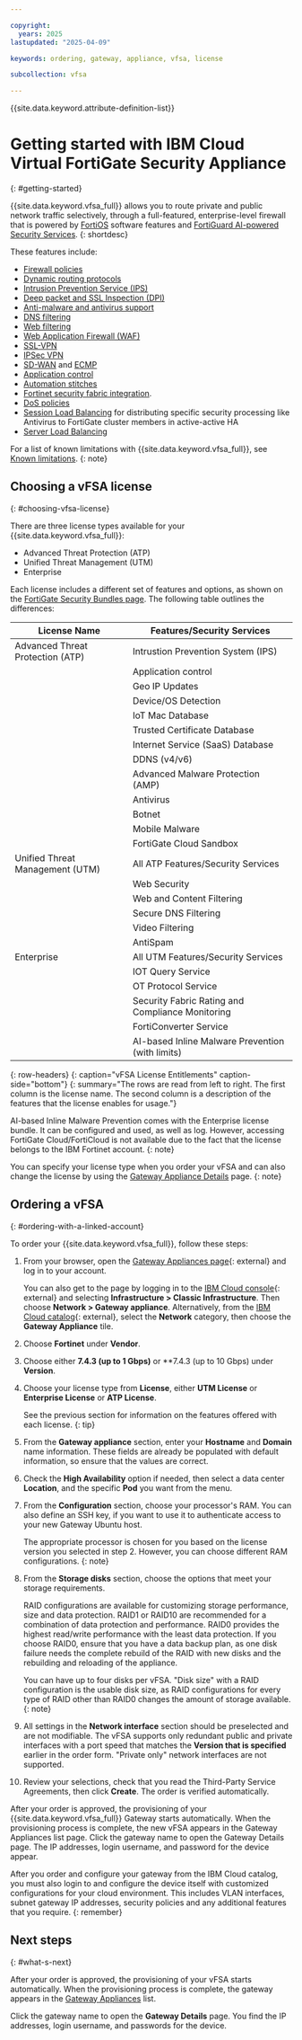 ```yaml
---

copyright:
  years: 2025
lastupdated: "2025-04-09"

keywords: ordering, gateway, appliance, vfsa, license

subcollection: vfsa

---
```


{{site.data.keyword.attribute-definition-list}}

# Getting started with IBM Cloud Virtual FortiGate Security Appliance
{: #getting-started}

{{site.data.keyword.vfsa_full}} allows you to route private and public network traffic selectively, through a full-featured, enterprise-level firewall that is powered by [FortiOS](https://www.fortinet.com/products/fortigate/fortios) software features and [FortiGuard AI-powered Security Services](https://www.fortinet.com/solutions/enterprise-midsize-business/security-as-a-service/fortiguard-subscriptions).
{: shortdesc}

These features include:

* [Firewall policies](https://docs.fortinet.com/document/FortiGate/7.4.3/administration-guide/656084/firewall-policy)
* [Dynamic routing protocols](https://docs.fortinet.com/document/FortiGate/7.4.3/administration-guide/479509/dynamic-routing)
* [Intrusion Prevention Service (IPS)](https://www.fortinet.com/support/support-services/fortiguard-security-subscriptions/intrusion-prevention)
* [Deep packet and SSL Inspection (DPI)](https://www.fortinet.com/resources/cyberglossary/dpi-deep-packet-inspection)
* [Anti-malware and antivirus support](https://www.fortinet.com/support/support-services/fortiguard-security-subscriptions/antivirus)
* [DNS filtering](https://www.fortinet.com/support/support-services/fortiguard-security-subscriptions/dns-security)
* [Web filtering](https://www.fortinet.com/support/support-services/fortiguard-security-subscriptions/web-filtering)
* [Web Application Firewall (WAF)](https://www.fortinet.com/products/web-application-firewall/fortiweb/what-is-waf)
* [SSL-VPN](https://www.fortinet.com/resources/cyberglossary/ssl-vpn)
* [IPSec VPN](https://docs.fortinet.com/document/FortiGate/7.4.3/administration-guide/520377/ipsec-vpns)
* [SD-WAN](https://www.fortinet.com/resources/cyberglossary/sd-wan-explained) and [ECMP](https://docs.fortinet.com/document/FortiGate/7.4.3/administration-guide/25967/equal-cost-multi-path)
* [Application control](https://www.fortinet.com/support/support-services/fortiguard-security-subscriptions/application-control)
* [Automation stitches](https://docs.fortinet.com/document/FortiGate/7.4.3/administration-guide/139441/automation-stitches)
* [Fortinet security fabric integration](https://www.fortinet.com/solutions/enterprise-midsize-business/security-fabric).
* [DoS policies](https://docs.fortinet.com/document/fortigate/7.4.3/administration-guide/771644/dos-policy)
* [Session Load Balancing](https://docs.fortinet.com/document/fortigate/7.4.3/administration-guide/771644/dos-policy) for distributing specific security processing like Antivirus to FortiGate cluster members in active-active HA
* [Server Load Balancing](https://docs.fortinet.com/document/fortigate/7.4.3/administration-guide/713497/virtual-server-load-balance)

For a list of known limitations with {{site.data.keyword.vfsa_full}}, see [Known limitations](/docs/vfsa?topic=vfsa-known-limitations-for-ibm-cloud-vfsa).
{: note}

## Choosing a vFSA license
{: #choosing-vfsa-license}

There are three license types available for your {{site.data.keyword.vfsa_full}}:

* Advanced Threat Protection (ATP)
* Unified Threat Management (UTM)
* Enterprise

Each license includes a different set of features and options, as shown on the [FortiGate Security Bundles page](https://www.fortinet.com/support/support-services/fortiguard-security-subscriptions/fortigate-security-bundles). The following table outlines the differences:

| License Name                     | Features/Security Services                       |
|----------------------------------|--------------------------------------------------|
| Advanced Threat Protection (ATP) | Intrustion Prevention System (IPS)               |
|                                  | Application control                              |
|                                  | Geo IP Updates                                   |
|                                  | Device/OS Detection                              |
|                                  | IoT Mac Database                                 |
|                                  | Trusted Certificate Database                     |
|                                  | Internet Service (SaaS) Database                 |
|                                  | DDNS (v4/v6)                                     |
|                                  | Advanced Malware Protection (AMP)                |
|                                  | Antivirus                                        |
|                                  | Botnet                                           |
|                                  | Mobile Malware                                   |
|                                  | FortiGate Cloud Sandbox                          |
| Unified Threat Management (UTM)  | All ATP Features/Security Services               |
|                                  | Web Security                                     |
|                                  | Web and Content Filtering                        |
|                                  | Secure DNS Filtering                             |
|                                  | Video Filtering                                  |
|                                  | AntiSpam                                         |
| Enterprise                       | All UTM Features/Security Services               |
|                                  | IOT Query Service                                |
|                                  | OT Protocol Service                              |
|                                  | Security Fabric Rating and Compliance Monitoring |
|                                  | FortiConverter Service                           |
|                                  | AI-based Inline Malware Prevention (with limits) |
{: row-headers}
{: caption="vFSA License Entitlements" caption-side="bottom"}
{: summary="The rows are read from left to right. The first column is the license name. The second column is a description of the features that the license enables for usage."}

AI-based Inline Malware Prevention comes with the Enterprise license bundle. It can be configured and used, as well as log. However, accessing FortiGate Cloud/FortiCloud is not available due to the fact that the license belongs to the IBM Fortinet account.
{: note}

You can specify your license type when you order your vFSA and can also change the license by using the [Gateway Appliance Details](/docs/vfsa?topic=vfsa-vfsa-licenses#vfsa-licenses) page.
{: note}

## Ordering a vFSA
{: #ordering-with-a-linked-account}

To order your {{site.data.keyword.vfsa_full}}, follow these steps:

1. From your browser, open the [Gateway Appliances page](/gen1/infrastructure/provision/gateway){: external} and log in to your account.

   You can also get to the page by logging in to the [IBM Cloud console](/login){: external} and selecting **Infrastructure > Classic Infrastructure**. Then choose **Network > Gateway appliance**. Alternatively, from the [IBM Cloud catalog](/catalog){: external}, select the **Network** category, then choose the **Gateway Appliance** tile.

1. Choose **Fortinet** under **Vendor**.
1. Choose either **7.4.3 (up to 1 Gbps)** or **7.4.3 (up to 10 Gbps) under **Version**.
1. Choose your license type from **License**, either **UTM License** or **Enterprise License** or **ATP License**.

   See the previous section for information on the features offered with each license.
   {: tip}

1. From the **Gateway appliance** section, enter your **Hostname** and **Domain** name information. These fields are already be populated with default information, so ensure that the values are correct.
1. Check the **High Availability** option if needed, then select a data center **Location**, and the specific **Pod** you want from the menu.
1. From the **Configuration** section, choose your processor's RAM. You can also define an SSH key, if you want to use it to authenticate access to your new Gateway Ubuntu host.

   The appropriate processor is chosen for you based on the license version you selected in step 2. However, you can choose different RAM configurations.
   {: note}

1. From the **Storage disks** section, choose the options that meet your storage requirements.

   RAID configurations are available for customizing storage performance, size and data protection. RAID1 or RAID10 are recommended for a combination of data protection and performance. RAID0 provides the highest read/write performance with the least data protection. If you choose RAID0, ensure that you have a data backup plan, as one disk failure needs the complete rebuild of the RAID with new disks and the rebuilding and reloading of the appliance.

   You can have up to four disks per vFSA. "Disk size" with a RAID configuration is the usable disk size, as RAID configurations for every type of RAID other than RAID0 changes the amount of storage available.
   {: note}

1. All settings in the **Network interface** section should be preselected and are not modifiable. The vFSA supports only redundant public and private interfaces with a port speed that matches the **Version that is specified** earlier in the order form. "Private only" network interfaces are not supported.
1. Review your selections, check that you read the Third-Party Service Agreements, then click **Create**. The order is verified automatically.

After your order is approved, the provisioning of your {{site.data.keyword.vfsa_full}} Gateway starts automatically. When the provisioning process is complete, the new vFSA appears in the Gateway Appliances list page. Click the gateway name to open the Gateway Details page. The IP addresses, login username, and password for the device appear.

After you order and configure your gateway from the IBM Cloud catalog, you must also login to and configure the device itself with customized configurations for your cloud environment. This includes VLAN interfaces, subnet gateway IP addresses, security policies and any additional features that you require.
{: remember}

## Next steps
{: #what-s-next}

After your order is approved, the provisioning of your vFSA starts automatically. When the provisioning process is complete, the gateway appears in the [Gateway Appliances](/docs/gateway-appliance?topic=gateway-appliance-viewing-all-gateway-appliances) list.

Click the gateway name to open the **Gateway Details** page. You find the IP addresses, login username, and passwords for the device.
